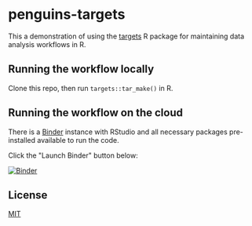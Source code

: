 # penguins-targets

This a demonstration of using the [targets](https://github.com/ropensci/targets) R package for maintaining data analysis workflows in R.

## Running the workflow locally

Clone this repo, then run `targets::tar_make()` in R.

## Running the workflow on the cloud

There is a [Binder](https://mybinder.org/) instance with RStudio and all necessary packages pre-installed available to run the code.

Click the "Launch Binder" button below:

[![Binder](https://mybinder.org/badge_logo.svg)](https://mybinder.org/v2/gh/joelnitta/penguins-targets/HEAD?urlpath=rstudio)
## License

[MIT](LICENSE)